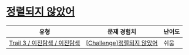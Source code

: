 # [정렬되지 않았어](https://en.codetree.ai/trails/complete/curated-cards/challenge-non-sorted)

|유형|문제 경험치|난이도|
|---|---|---|
|[Trail 3 / 이진탐색 / 이진탐색](https://www.codetree.ai/trail-info/novice-high/)|[[Challenge]정렬되지 않았어](https://www.codetree.ai/trails/complete/curated-cards/challenge-non-sorted/)|쉬움|

